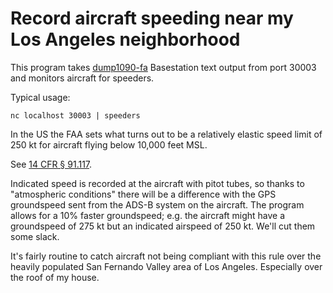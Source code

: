 # Record aircraft speeding near my Los Angeles neighborhood

This program takes [dump1090-fa](https://github.com/flightaware/dump1090)
Basestation text output from port 30003 and monitors aircraft for
speeders.

Typical usage:

```shell
nc localhost 30003 | speeders
```

In the US the FAA sets what turns out to be a relatively elastic
speed limit of 250 kt for aircraft flying below 10,000 feet MSL.

See [14 CFR § 91.117](https://www.law.cornell.edu/cfr/text/14/91.117).

Indicated speed is recorded at the aircraft with pitot tubes, so thanks
to "atmospheric conditions" there will be a difference with the GPS
groundspeed sent from the ADS-B system on the aircraft. The program
allows for a 10% faster groundspeed; e.g. the aircraft might have a
groundspeed of 275 kt but an indicated airspeed of 250 kt. We'll cut
them some slack.

It's fairly routine to catch aircraft not being compliant with this
rule over the heavily populated San Fernando Valley area of
Los Angeles. Especially over the roof of my house.

